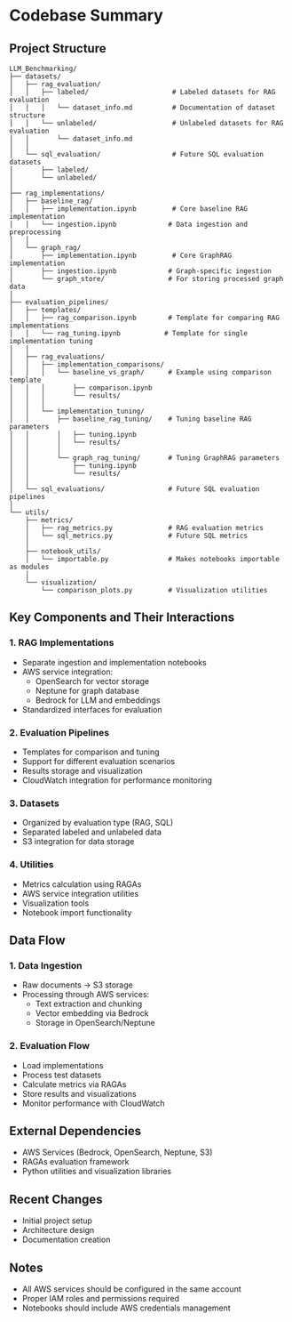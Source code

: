 # Codebase Summary

## Project Structure
```
LLM_Benchmarking/
├── datasets/
│   ├── rag_evaluation/
│   │   ├── labeled/                     # Labeled datasets for RAG evaluation
│   │   │   └── dataset_info.md          # Documentation of dataset structure
│   │   └── unlabeled/                   # Unlabeled datasets for RAG evaluation
│   │       └── dataset_info.md
│   │
│   └── sql_evaluation/                  # Future SQL evaluation datasets
│       ├── labeled/
│       └── unlabeled/
│
├── rag_implementations/
│   ├── baseline_rag/
│   │   ├── implementation.ipynb         # Core baseline RAG implementation
│   │   └── ingestion.ipynb             # Data ingestion and preprocessing
│   │
│   └── graph_rag/
│       ├── implementation.ipynb         # Core GraphRAG implementation
│       ├── ingestion.ipynb             # Graph-specific ingestion
│       └── graph_store/                # For storing processed graph data
│
├── evaluation_pipelines/
│   ├── templates/
│   │   ├── rag_comparison.ipynb        # Template for comparing RAG implementations
│   │   └── rag_tuning.ipynb           # Template for single implementation tuning
│   │
│   ├── rag_evaluations/
│   │   ├── implementation_comparisons/
│   │   │   └── baseline_vs_graph/      # Example using comparison template
│   │   │       ├── comparison.ipynb    
│   │   │       └── results/
│   │   │
│   │   └── implementation_tuning/
│   │       ├── baseline_rag_tuning/    # Tuning baseline RAG parameters
│   │       │   ├── tuning.ipynb
│   │       │   └── results/
│   │       │
│   │       └── graph_rag_tuning/       # Tuning GraphRAG parameters
│   │           ├── tuning.ipynb
│   │           └── results/
│   │
│   └── sql_evaluations/                # Future SQL evaluation pipelines
│
└── utils/
    ├── metrics/
    │   ├── rag_metrics.py              # RAG evaluation metrics
    │   └── sql_metrics.py              # Future SQL metrics
    │
    ├── notebook_utils/
    │   └── importable.py               # Makes notebooks importable as modules
    │
    └── visualization/
        └── comparison_plots.py         # Visualization utilities
```

## Key Components and Their Interactions

### 1. RAG Implementations
- Separate ingestion and implementation notebooks
- AWS service integration:
  - OpenSearch for vector storage
  - Neptune for graph database
  - Bedrock for LLM and embeddings
- Standardized interfaces for evaluation

### 2. Evaluation Pipelines
- Templates for comparison and tuning
- Support for different evaluation scenarios
- Results storage and visualization
- CloudWatch integration for performance monitoring

### 3. Datasets
- Organized by evaluation type (RAG, SQL)
- Separated labeled and unlabeled data
- S3 integration for data storage

### 4. Utilities
- Metrics calculation using RAGAs
- AWS service integration utilities
- Visualization tools
- Notebook import functionality

## Data Flow

### 1. Data Ingestion
- Raw documents → S3 storage
- Processing through AWS services:
  - Text extraction and chunking
  - Vector embedding via Bedrock
  - Storage in OpenSearch/Neptune

### 2. Evaluation Flow
- Load implementations
- Process test datasets
- Calculate metrics via RAGAs
- Store results and visualizations
- Monitor performance with CloudWatch

## External Dependencies
- AWS Services (Bedrock, OpenSearch, Neptune, S3)
- RAGAs evaluation framework
- Python utilities and visualization libraries

## Recent Changes
- Initial project setup
- Architecture design
- Documentation creation

## Notes
- All AWS services should be configured in the same account
- Proper IAM roles and permissions required
- Notebooks should include AWS credentials management
